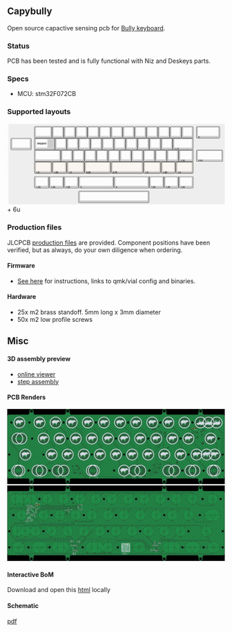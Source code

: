 Capybully
---

Open source capactive sensing pcb for [Bully keyboard](https://mkh.works/#bully).

### Status
PCB has been tested and is fully functional with Niz and Deskeys parts.

### Specs
- MCU: stm32F072CB

### Supported layouts
![](./documentation/layout.png) + 6u

### Production files
JLCPCB [production files](pcb_production) are provided. Component positions have been verified, but as always, do your own diligence when ordering.

#### Firmware
- [See here](./firmware) for instructions, links to qmk/vial config and binaries.

#### Hardware
- 25x m2 brass standoff. 5mm long x 3mm diameter
- 50x m2 low profile screws

## Misc
#### 3D assembly preview
* [online viewer](https://3dviewer.net/#model=https://github.com/sporkus/capybully_keyboard/blob/dev/documentation/capybully-3D.step)
* [step assembly](./documentation/capybully-3D.step)

#### PCB Renders
![](./documentation/capybully-top.jpg)
![](./documentation/capybully-bottom.jpg)


#### Interactive BoM
Download and open this [html](./documentation/capybully-ibom.html) locally

#### Schematic
[pdf](./documentation/capybully-schematic.pdf)
